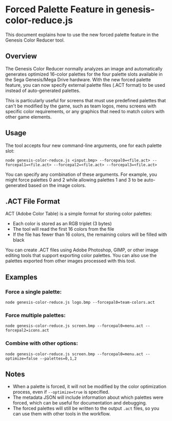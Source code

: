 # Forced Palette Feature in genesis-color-reduce.js

This document explains how to use the new forced palette feature in the Genesis Color Reducer tool.

## Overview

The Genesis Color Reducer normally analyzes an image and automatically generates optimized 16-color palettes for the four palette slots available in the Sega Genesis/Mega Drive hardware. With the new forced palette feature, you can now specify external palette files (.ACT format) to be used instead of auto-generated palettes.

This is particularly useful for screens that must use predefined palettes that can't be modified by the game, such as team logos, menu screens with specific color requirements, or any graphics that need to match colors with other game elements.

## Usage

The tool accepts four new command-line arguments, one for each palette slot:

```
node genesis-color-reduce.js <input.bmp> --forcepal0=<file.act> --forcepal1=<file.act> --forcepal2=<file.act> --forcepal3=<file.act>
```

You can specify any combination of these arguments. For example, you might force palettes 0 and 2 while allowing palettes 1 and 3 to be auto-generated based on the image colors.

## .ACT File Format

ACT (Adobe Color Table) is a simple format for storing color palettes:
- Each color is stored as an RGB triplet (3 bytes)
- The tool will read the first 16 colors from the file
- If the file has fewer than 16 colors, the remaining colors will be filled with black

You can create .ACT files using Adobe Photoshop, GIMP, or other image editing tools that support exporting color palettes. You can also use the palettes exported from other images processed with this tool.

## Examples

### Force a single palette:
```
node genesis-color-reduce.js logo.bmp --forcepal0=team-colors.act
```

### Force multiple palettes:
```
node genesis-color-reduce.js screen.bmp --forcepal0=menu.act --forcepal2=icons.act
```

### Combine with other options:
```
node genesis-color-reduce.js screen.bmp --forcepal0=menu.act --optimize=false --palettes=0,1,2
```

## Notes

- When a palette is forced, it will not be modified by the color optimization process, even if `--optimize=true` is specified.
- The metadata JSON will include information about which palettes were forced, which can be useful for documentation and debugging.
- The forced palettes will still be written to the output `.act` files, so you can use them with other tools in the workflow.
